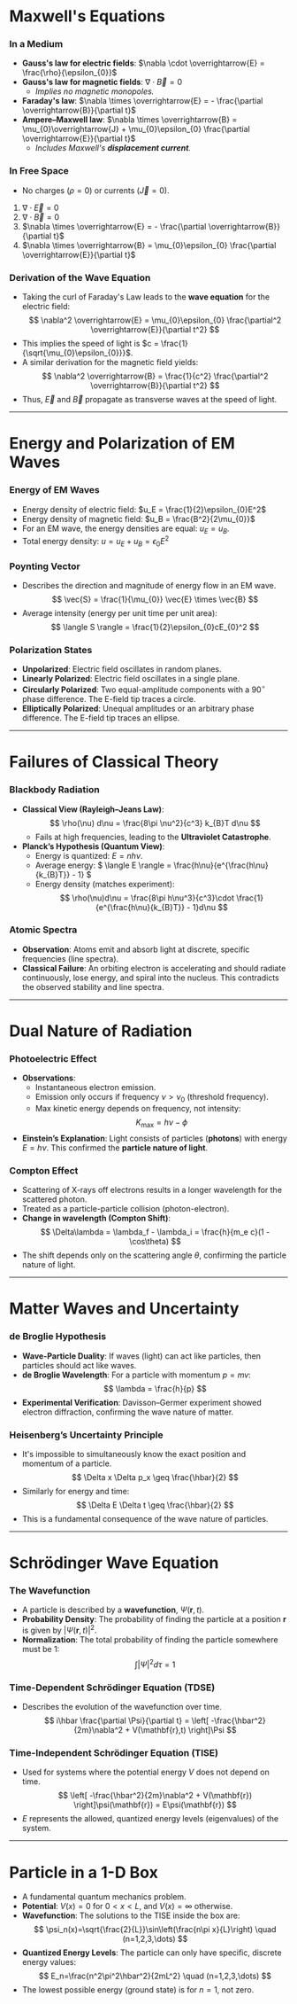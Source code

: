 # Maxwell's Equations

### **In a Medium**
- **Gauss's law for electric fields**: $\nabla \cdot \overrightarrow{E} = \frac{\rho}{\epsilon_{0}}$
- **Gauss's law for magnetic fields**: $\nabla \cdot \overrightarrow{B} = 0$
  - *Implies no magnetic monopoles.*
- **Faraday's law**: $\nabla \times \overrightarrow{E} = - \frac{\partial \overrightarrow{B}}{\partial t}$
- **Ampere–Maxwell law**: $\nabla \times \overrightarrow{B} = \mu_{0}\overrightarrow{J} + \mu_{0}\epsilon_{0} \frac{\partial \overrightarrow{E}}{\partial t}$
  - *Includes Maxwell's **displacement current**.*

### **In Free Space**
- No charges ($\rho=0$) or currents ($\overrightarrow{J}=0$).
1. $\nabla \cdot \overrightarrow{E} = 0$
2. $\nabla \cdot \overrightarrow{B} = 0$
3. $\nabla \times \overrightarrow{E} = - \frac{\partial \overrightarrow{B}}{\partial t}$
4. $\nabla \times \overrightarrow{B} = \mu_{0}\epsilon_{0} \frac{\partial \overrightarrow{E}}{\partial t}$

### **Derivation of the Wave Equation**
- Taking the curl of Faraday's Law leads to the **wave equation** for the electric field:
$$ \nabla^2 \overrightarrow{E} = \mu_{0}\epsilon_{0} \frac{\partial^2 \overrightarrow{E}}{\partial t^2} $$
- This implies the speed of light is $c = \frac{1}{\sqrt{\mu_{0}\epsilon_{0}}}$.
- A similar derivation for the magnetic field yields:
$$ \nabla^2 \overrightarrow{B} = \frac{1}{c^2} \frac{\partial^2 \overrightarrow{B}}{\partial t^2} $$
- Thus, $\overrightarrow{E}$ and $\overrightarrow{B}$ propagate as transverse waves at the speed of light.

---

# Energy and Polarization of EM Waves

### **Energy of EM Waves**
- Energy density of electric field: $u_E = \frac{1}{2}\epsilon_{0}E^2$
- Energy density of magnetic field: $u_B = \frac{B^2}{2\mu_{0}}$
- For an EM wave, the energy densities are equal: $u_E = u_B$.
- Total energy density: $u = u_E + u_B = \epsilon_{0}E^2$

### **Poynting Vector**
- Describes the direction and magnitude of energy flow in an EM wave.
$$ \vec{S} = \frac{1}{\mu_{0}} \vec{E} \times \vec{B} $$
- Average intensity (energy per unit time per unit area):
$$ \langle S \rangle = \frac{1}{2}\epsilon_{0}cE_{0}^2 $$

### **Polarization States**
- **Unpolarized**: Electric field oscillates in random planes.
- **Linearly Polarized**: Electric field oscillates in a single plane.
- **Circularly Polarized**: Two equal-amplitude components with a $90^\circ$ phase difference. The E-field tip traces a circle.
- **Elliptically Polarized**: Unequal amplitudes or an arbitrary phase difference. The E-field tip traces an ellipse.

---

# Failures of Classical Theory

### **Blackbody Radiation**
- **Classical View (Rayleigh–Jeans Law)**:
$$ \rho(\nu) d\nu = \frac{8\pi \nu^2}{c^3} k_{B}T d\nu $$
  - Fails at high frequencies, leading to the **Ultraviolet Catastrophe**.
- **Planck’s Hypothesis (Quantum View)**:
  - Energy is quantized: $E = nh\nu$.
  - Average energy: $ \langle E \rangle = \frac{h\nu}{e^{\frac{h\nu}{k_{B}T}} - 1} $
  - Energy density (matches experiment):
$$ \rho(\nu)d\nu = \frac{8\pi h\nu^3}{c^3}\cdot \frac{1}{e^{\frac{h\nu}{k_{B}T}} - 1}d\nu $$

### **Atomic Spectra**
- **Observation**: Atoms emit and absorb light at discrete, specific frequencies (line spectra).
- **Classical Failure**: An orbiting electron is accelerating and should radiate continuously, lose energy, and spiral into the nucleus. This contradicts the observed stability and line spectra.

---

# Dual Nature of Radiation

### **Photoelectric Effect**
- **Observations**:
  - Instantaneous electron emission.
  - Emission only occurs if frequency $\nu > \nu_0$ (threshold frequency).
  - Max kinetic energy depends on frequency, not intensity:
$$ K_{\text{max}} = h\nu - \phi $$
- **Einstein’s Explanation**: Light consists of particles (**photons**) with energy $E = h\nu$. This confirmed the **particle nature of light**.

### **Compton Effect**
- Scattering of X-rays off electrons results in a longer wavelength for the scattered photon.
- Treated as a particle-particle collision (photon-electron).
- **Change in wavelength (Compton Shift)**:
$$ \Delta\lambda = \lambda_f - \lambda_i = \frac{h}{m_e c}(1 - \cos\theta) $$
- The shift depends only on the scattering angle $\theta$, confirming the particle nature of light.

---

# Matter Waves and Uncertainty

### **de Broglie Hypothesis**
- **Wave-Particle Duality**: If waves (light) can act like particles, then particles should act like waves.
- **de Broglie Wavelength**: For a particle with momentum $p=mv$:
$$ \lambda = \frac{h}{p} $$
- **Experimental Verification**: Davisson–Germer experiment showed electron diffraction, confirming the wave nature of matter.

### **Heisenberg’s Uncertainty Principle**
- It's impossible to simultaneously know the exact position and momentum of a particle.
$$ \Delta x \Delta p_x \geq \frac{\hbar}{2} $$
- Similarly for energy and time:
$$ \Delta E \Delta t \geq \frac{\hbar}{2} $$
- This is a fundamental consequence of the wave nature of particles.

---

# Schrödinger Wave Equation

### **The Wavefunction**
- A particle is described by a **wavefunction**, $\Psi(\mathbf{r},t)$.
- **Probability Density**: The probability of finding the particle at a position $\mathbf{r}$ is given by $|\Psi(\mathbf{r},t)|^2$.
- **Normalization**: The total probability of finding the particle somewhere must be 1:
$$ \int |\Psi|^2 d\tau = 1 $$

### **Time-Dependent Schrödinger Equation (TDSE)**
- Describes the evolution of the wavefunction over time.
$$ i\hbar \frac{\partial \Psi}{\partial t} = \left[ -\frac{\hbar^2}{2m}\nabla^2 + V(\mathbf{r},t) \right]\Psi $$

### **Time-Independent Schrödinger Equation (TISE)**
- Used for systems where the potential energy $V$ does not depend on time.
$$ \left[ -\frac{\hbar^2}{2m}\nabla^2 + V(\mathbf{r}) \right]\psi(\mathbf{r}) = E\psi(\mathbf{r}) $$
- $E$ represents the allowed, quantized energy levels (eigenvalues) of the system.

---

# Particle in a 1-D Box

- A fundamental quantum mechanics problem.
- **Potential**: $V(x) = 0$ for $0 < x < L$, and $V(x) = \infty$ otherwise.
- **Wavefunction**: The solutions to the TISE inside the box are:
$$ \psi_n(x)=\sqrt{\frac{2}{L}}\sin\left(\frac{n\pi x}{L}\right) \quad (n=1,2,3,\dots) $$
- **Quantized Energy Levels**: The particle can only have specific, discrete energy values:
$$ E_n=\frac{n^2\pi^2\hbar^2}{2mL^2} \quad (n=1,2,3,\dots) $$
- The lowest possible energy (ground state) is for $n=1$, not zero.